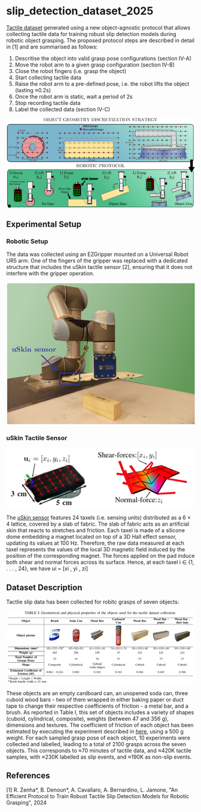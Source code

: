 # slip_detection_dataset_2025

[Tactile dataset](https://github.com/ARQ-CRISP/slip_detection_dataset_2023/tree/main/dataset) generated using a new object-agnostic protocol that allows collecting tactile data for training robust slip detection models during robotic object grasping. The proposed protocol steps are described in detail in [1] and are summarised as follows:

1) Descritise the object into valid grasp pose configurations (section IV-A) 
2) Move the robot arm to a given grasp configuration (section IV-B) 
3) Close the robot fingers (i.e. grasp the object)
4) Start collecting tactile data
5) Raise the robot arm to a pre-defined pose, i.e. the robot
lifts the object (lasting ≈0.2s)
6) Once the robot arm is static, wait a period of 2s
7) Stop recording tactile data
8) Label the collected data (section IV-C)

![alt text][protocol]

## Experimental Setup

### Robotic Setup
The data was collected using an EZGripper mounted on a Universal Robot UR5 arm. One of the fingers of the gripper was replaced with a dedicated structure that includes the uSkin tactile sensor [2], ensuring that it does not interfere with the gripper operation.

![alt text][robotic_setup]

### uSkin Tactile Sensor

![alt text][uskin]

The [uSkin sensor](https://ieeexplore.ieee.org/abstract/document/8307485?casa_token=RghI6jquxKsAAAAA:PYxylx6reYD-enQwc1N99BtJVf0_Mh7EW4yGBc3zJyx_t0SI0VE6osIWL6rtN8vFOdv9XTk) features 24 taxels (i.e. sensing units) distributed as a 6 × 4 lattice, covered by a slab of fabric. The slab of fabric acts as an artificial skin that reacts to stretches and friction. Each taxel is made of a silicone dome embedding a magnet located on top of a 3D Hall effect sensor, updating its values at 100 Hz. Therefore, the raw data measured at each taxel represents the values of the local 3D magnetic field induced by the position of the corresponding magnet. The forces applied on the pad induce both shear and normal forces across its surface. Hence, at each taxel i ∈ {1, . . . , 24}, we have ui = [xi , yi , zi]


## Dataset Description
Tactlie slip data has been collected for robitc grasps of seven objects:

![alt text][objects_table]

These objects are an empty cardboard can, an unopened soda can, three cuboid wood bars - two of them wrapped in either baking paper or duct tape to change their respective coefficients of friction - a metal bar, and a brush. As reported in Table I, this set of objects includes a variety of shapes (cuboid, cylindrical, composite), weights (between 47 and 356 g), dimensions and textures. The coefficient of friction of each object has been estimated by executing the experiment described in [here](https://nfsi.org/wp-content/uploads/2013/10/Determining.pdf), using a 500 g weight. For each sampled grasp pose of each object, 10 experiments were collected and labelled, leading to a total of 2100 grasps across the seven objects. This corresponds to ≈70 minutes of tactile data, and ≈420K tactile samples, with ≈230K labelled as slip events, and ≈190K as non-slip events.


<!-- Further testing data as been captured for each of the objects -->



[uskin]: https://github.com/ARQ-CRISP/slip_detection_dataset_2023/blob/main/images/sensor.png "sensor.png"
[objects_table]: https://github.com/ARQ-CRISP/slip_detection_dataset_2023/blob/main/images/objects_table.png "objects_table.png"
[robotic_setup]: https://github.com/ARQ-CRISP/slip_detection_dataset_2023/blob/main/images/robotic_setup.png "robotic_setup.png"
[protocol]: https://github.com/ARQ-CRISP/slip_detection_dataset_2023/blob/main/images/protocol.png "protocol.png"


## References
[1] R. Zenha*, B. Denoun*, A. Cavallaro, A. Bernardino, L. Jamone, "An Efficient Protocol to Train Robust Tactile Slip Detection Models for Robotic Grasping", 2024
